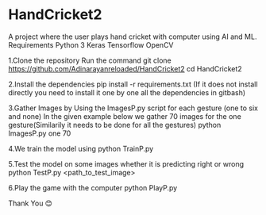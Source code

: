 # HandCricket2
A project where the user plays hand cricket with computer using AI and ML.
Requirements
Python 3
Keras
Tensorflow
OpenCV

1.Clone the repository 
Run the command
git clone https://github.com/Adinarayanreloaded/HandCricket2
cd HandCricket2

2.Install the dependencies
pip install -r requirements.txt
(If it does not install directly you need to install it one by one all the dependencies in gitbash)

3.Gather Images by Using the ImagesP.py script for each gesture (one to six and none)
In the given example below we gather 70 images for the one gesture(Similarily it needs to be done for all the gestures)
python ImagesP.py one 70


4.We train the model using 
python TrainP.py

5.Test the model on some images whether it is predicting right or wrong 
python TestP.py <path_to_test_image>

6.Play the game with the computer 
python PlayP.py

Thank You 😊
